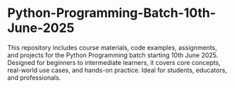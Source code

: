 # Python-Programming-Batch-10th-June-2025
This repository includes course materials, code examples, assignments, and projects for the Python Programming batch starting 10th June 2025. Designed for beginners to intermediate learners, it covers core concepts, real-world use cases, and hands-on practice. Ideal for students, educators, and professionals.
